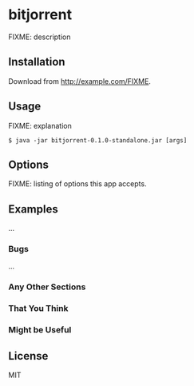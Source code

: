# bitjorrent

FIXME: description

## Installation

Download from http://example.com/FIXME.

## Usage

FIXME: explanation

    $ java -jar bitjorrent-0.1.0-standalone.jar [args]

## Options

FIXME: listing of options this app accepts.

## Examples

...

### Bugs

...

### Any Other Sections
### That You Think
### Might be Useful

## License

MIT
